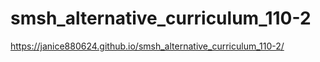 # smsh_alternative_curriculum_110-2
https://janice880624.github.io/smsh_alternative_curriculum_110-2/
